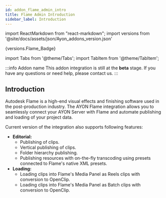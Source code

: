 ```yaml
---
id: addon_flame_admin_intro
title: Flame Admin Introduction
sidebar_label: Introduction
---
```


import ReactMarkdown from "react-markdown";
import versions from '@site/docs/assets/json/Ayon_addons_version.json'

<ReactMarkdown>
{versions.Flame_Badge}
</ReactMarkdown>

import Tabs from '@theme/Tabs';
import TabItem from '@theme/TabItem';

:::info Addon name
This addon integration is still at the **beta** stage. If you have any questions or need help, please contact us.
:::

## Introduction

Autodesk Flame is a high-end visual effects and finishing software used in the post-production industry. The AYON Flame integration allows you to seamlessly connect your AYON Server with Flame and automate publishing and loading of your project data.

Current version of the integration also supports following features:

*   **Editorial:**
    *   Publishing of clips.
    *   Vertical publishing of clips.
    *   Folder hierarchy publishing.
    *   Publishing resources with on-the-fly transcoding using presets connected to Flame's native XML presets.
*   **Loading:**
    *   Loading clips into Flame's Media Panel as Reels clips with conversion to OpenClip.
    *   Loading clips into Flame's Media Panel as Batch clips with conversion to OpenClip.
